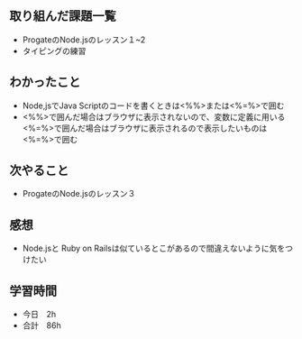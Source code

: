 ## 取り組んだ課題一覧
- ProgateのNode.jsのレッスン１~2
- タイピングの練習
## わかったこと
- Node,jsでJava Scriptのコードを書くときは<%%>または<%=%>で囲む
- <%%>で囲んだ場合はブラウザに表示されないので、変数に定義に用いる<%=%>で囲んだ場合はブラウザに表示されるので表示したいものは<%=%>で囲む
## 次やること
- ProgateのNode.jsのレッスン３
## 感想
- Node.jsと Ruby on Railsは似ているとこがあるので間違えないように気をつけたい
## 学習時間
- 今日　2h
- 合計　86h
